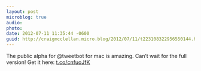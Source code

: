 ```yaml
---
layout: post
microblog: true
audio: 
photo: 
date: 2012-07-11 11:35:44 -0600
guid: http://craigmcclellan.micro.blog/2012/07/11/t223108322956550144.html
---
```

The public alpha for @tweetbot for mac is amazing. Can’t wait for the full version! Get it here: [t.co/cnfuoJfK](http://t.co/cnfuoJfK)
